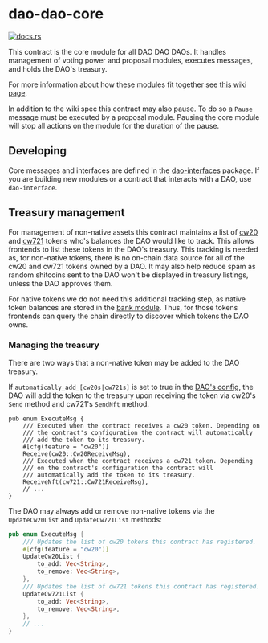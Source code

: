 # dao-dao-core

[![docs.rs](https://img.shields.io/docsrs/dao-dao-core?logo=docsdotrs)](https://docs.rs/dao-dao-core/latest/dao_dao_core/index.html)

This contract is the core module for all DAO DAO DAOs. It handles
management of voting power and proposal modules, executes messages,
and holds the DAO's treasury.

For more information about how these modules fit together see
[this wiki page](https://github.com/DA0-DA0/dao-contracts/wiki/DAO-DAO-Contracts-Design).

In addition to the wiki spec this contract may also pause. To do so a
`Pause` message must be executed by a proposal module. Pausing the
core module will stop all actions on the module for the duration of
the pause.

## Developing
Core messages and interfaces are defined in the [dao-interfaces](../../packages/dao-interface) package. If you are building new modules or a contract that interacts with a DAO, use `dao-interface`.

## Treasury management

For management of non-native assets this contract maintains a list of
[cw20](https://github.com/CosmWasm/cw-plus/tree/1568d9f7796ef93747e5e5e45484447fddbea80b/packages/cw20)
and
[cw721](https://github.com/CosmWasm/cw-nfts/tree/c7be7aba9fb270abefee5a3696be62f2736592a0/packages/cw721)
tokens who's balances the DAO would like to track. This allows
frontends to list these tokens in the DAO's treasury. This tracking is
needed as, for non-native tokens, there is no on-chain data source for
all of the cw20 and cw721 tokens owned by a DAO. It may also help
reduce spam as random shitcoins sent to the DAO won't be displayed in
treasury listings, unless the DAO approves them.

For native tokens we do not need this additional tracking step, as
native token balances are stored in the [bank
module](https://github.com/cosmos/cosmos-sdk/tree/main/x/bank). Thus,
for those tokens frontends can query the chain directly to discover
which tokens the DAO owns.

### Managing the treasury

There are two ways that a non-native token may be added to the DAO
treasury.

If `automatically_add_[cw20s|cw721s]` is set to true in the [DAO's
config](https://github.com/DA0-DA0/dao-contracts/blob/74bd3881fdd86829e5e8b132b9952dd64f2d0737/contracts/dao-dao/src/state.rs#L16-L21),
the DAO will add the token to the treasury upon receiving the token
via cw20's `Send` method and cw721's `SendNft` method.

```
pub enum ExecuteMsg {
    /// Executed when the contract receives a cw20 token. Depending on
    /// the contract's configuration the contract will automatically
    /// add the token to its treasury.
    #[cfg(feature = "cw20")]
    Receive(cw20::Cw20ReceiveMsg),
    /// Executed when the contract receives a cw721 token. Depending
    /// on the contract's configuration the contract will
    /// automatically add the token to its treasury.
    ReceiveNft(cw721::Cw721ReceiveMsg),
	// ...
}
```

The DAO may always add or remove non-native tokens via the
`UpdateCw20List` and `UpdateCw721List` methods:

```rust
pub enum ExecuteMsg {
    /// Updates the list of cw20 tokens this contract has registered.
    #[cfg(feature = "cw20")]
    UpdateCw20List {
        to_add: Vec<String>,
        to_remove: Vec<String>,
    },
    /// Updates the list of cw721 tokens this contract has registered.
    UpdateCw721List {
        to_add: Vec<String>,
        to_remove: Vec<String>,
    },
	// ...
}
```
